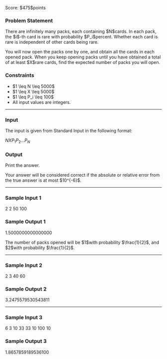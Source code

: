 
<div>

<span>

<span>

<p>
Score: $475$points
</p>

<div>

<section>

### **Problem Statement**

<p>
There are infinitely many packs, each containing $N$cards. In each pack, the $i$-th card is rare with probability $P_i$percent. Whether each card is rare is independent of other cards being rare.
</p>

<p>
You will now open the packs one by one, and obtain all the cards in each opened pack. When you keep opening packs until you have obtained a total of at least $X$rare cards, find the expected number of packs you will open.
</p>

</section>

</div>

<div>

<section>

### **Constraints**

<ul>

<li>
$1 \leq N \leq 5000$
</li>

<li>
$1 \leq X \leq 5000$
</li>

<li>
$1 \leq P_i \leq 100$
</li>

<li>
All input values are integers.
</li>

</ul>

</section>

</div>

---

<div>

<div>

<section>

### **Input**

<p>
The input is given from Standard Input in the following format:
</p>

<div>

$N$$X$$P_1$$P_2$$\ldots$$P_N$
</div>

</section>

</div>

<div>

<section>

### **Output**

<p>
Print the answer.
</p>

<p>
Your answer will be considered correct if the absolute or relative error from the true answer is at most $10^{-6}$.
</p>

</section>

</div>

</div>

---

<div>

<section>

### **Sample Input 1**

<div>

2 2
50 100

</div>

</section>

</div>

<div>

<section>

### **Sample Output 1**

<div>

1.5000000000000000

</div>

<p>
The number of packs opened will be $1$with probability $\frac{1}{2}$, and $2$with probability $\frac{1}{2}$.
</p>

</section>

</div>

---

<div>

<section>

### **Sample Input 2**

<div>

2 3
40 60

</div>

</section>

</div>

<div>

<section>

### **Sample Output 2**

<div>

3.2475579530543811

</div>

</section>

</div>

---

<div>

<section>

### **Sample Input 3**

<div>

6 3
10 33 33 10 100 10

</div>

</section>

</div>

<div>

<section>

### **Sample Output 3**

<div>

1.8657859189536100

</div>

</section>

</div>

</span>

</span>

</div>
